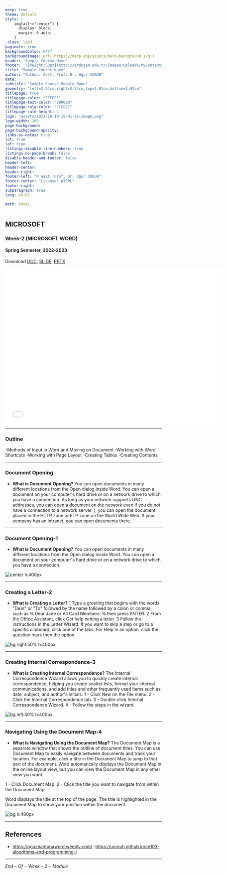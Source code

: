 ```yaml
---
marp: true
theme: default
style: |
    img[alt~="center"] {
      display: block;
      margin: 0 auto;
    }
_class: lead
paginate: true
backgroundColor: #fff
backgroundImage: url('https://marp.app/assets/hero-background.svg')
header: 'Sample Course Name'
footer: '![height:50px](http://erdogan.edu.tr/Images/Uploads/MyContents/L_379-20170718142719217230.jpg) RTEU CE204 Week-2'
title: "Sample Course Name"
author: "Author: Asst. Prof. Dr. Uğur CORUH"
date:
subtitle: "Sample Course Module Name"
geometry: "left=2.54cm,right=2.54cm,top=1.91cm,bottom=1.91cm"
titlepage: true
titlepage-color: "FFFFFF"
titlepage-text-color: "000000"
titlepage-rule-color: "CCCCCC"
titlepage-rule-height: 4
logo: "assets/2021-10-19-15-01-36-image.png"
logo-width: 100 
page-background:
page-background-opacity:
links-as-notes: true
lot: true
lof: true
listings-disable-line-numbers: true
listings-no-page-break: false
disable-header-and-footer: false
header-left:
header-center:
header-right:
footer-left: "© Asst. Prof. Dr. Uğur CORUH"
footer-center: "License: WTFPL"
footer-right:
subparagraph: true
lang: en-US 

math: katex
---
```


<!-- _backgroundColor: aquq -->

<!-- _color: GREEN -->

<!-- paginate: false -->

## MICROSOFT

### Week-2 (MICROSOFT WORD)

#### Spring Semester, 2022-2023

Download [DOC](week-2.en.md_doc.pdf), [SLIDE](week-2.en.md_slide.pdf), [PPTX](week-2.en.md_slide.pptx)

<iframe width=700, height=500 frameBorder=0 src="../week-2.en.md_slide.html"></iframe>

---

<!-- paginate: true -->

### Outline
-Methods of Input in Word and Moving on Document
-Working with Word Shortcuts
-Working with Page Layout
-Creating Tables
-Creating Contents

---

### Document Opening

- **What is Document Opening?**
You can open documents in many different locations from the Open dialog inside Word. You can open a document on your computer's hard drive or on a network drive to which you have a connection. As long as your network supports UNC addresses, you can open a document on the network even if you do not have a connection to a network server. ), you can open the document placed in the HTTP zone or FTP zone on the World Wide Web. If your company has an intranet, you can open documents there.
---

### Document Opening-1

- **What is Document Opening?**
You can open documents in many different locations from the Open dialog inside Word. You can open a document on your computer's hard drive or on a network drive to which you have a connection.

![center h:400px](ASSETS/WORD1.PNG)

---

### Creating a Letter-2

- **What is Creating a Letter?**
1 Type a greeting that begins with the words "Dear" or "To" followed by the name followed by a colon or comma, such as ¾ Dear Jane or All Card Members: ¾ then press ENTER.
2 From the Office Assistant, click Get help writing a letter.
3 Follow the instructions in the Letter Wizard. If you want to skip a step or go to a specific clipboard, click one of the tabs. For Help in an option, click the question mark then the option.

![bg right:50% h:400px](ASSETS/WORD2.png)

---

### Creating Internal Correspondence-3

- **What is Creating Internal Correspondence?**
The Internal Correspondence Wizard allows you to quickly create internal correspondence, helping you create scatter lists, format your internal communications, and add titles and other frequently used items such as date, subject, and author's initials.
1 - Click New on the File menu.
2 - Click the Internal Correspondence tab.
3 - Double-click Internal Correspondence Wizard.
4 - Follow the steps in the wizard.

![bg left:50% h:400px](ASSETS/WORD3.PNG)

---

### Navigating Using the Document Map-4

- **What is Navigating Using the Document Map?**
The Document Map is a separate window that shows the outline of document titles. You can use Document Map to easily navigate between documents and track your location. For example, click a title in the Document Map to jump to that part of the document. Word automatically displays the Document Map in the online layout view, but you can view the Document Map in any other view you want.

1 - Click Document Map.
2 - Click the title you want to navigate from within the Document Map.

Word displays the title at the top of the page. The title is highlighted in the Document Map to show your position within the document.

![bg h:400px](ASSETS/WORD4.PNG)

--- 

## References

- https://oguzhantunaword.weebly.com/
-https://ucoruh.github.io/ce103-algorithms-and-programming-I
---

$End-Of-Week-2-Module$
